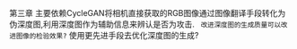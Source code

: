 第三章
主要依赖CycleGAN将相机直接获取的RGB图像通过图像翻译手段转化为伪深度图,利用深度图作为辅助信息来辨认是否为攻击.
` 改进深度图的生成质量可以改进图像的检验效果?`
使用更先进手段去优化深度图的生成?